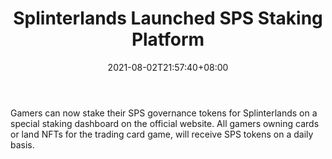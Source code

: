 ﻿---
title: "Splinterlands Launched SPS Staking Platform"
date: 2021-08-02T21:57:40+08:00
lastmod: 2021-08-02T16:45:40+08:00
draft: false
authors: ["Fenton"]
description: "Gamers can now stake their SPS governance tokens for Splinterlands on a special staking dashboard on the official website. All gamers owning cards or land NFTs for the trading card game, will receive SPS tokens on a daily basis."
featuredImage: "splinterlands-launched-sps-staking-platform.png"
tags: ["Virtual World","Play to Earn"]
categories: ["news"]
news: ["Virtual World"]
weight: 
lightgallery: true
pinned: false
recommend: false
recommend1: false
---

Gamers can now stake their SPS governance tokens for Splinterlands on a special staking dashboard on the official website. All gamers owning cards or land NFTs for the trading card game, will receive SPS tokens on a daily basis.

<!--more-->


